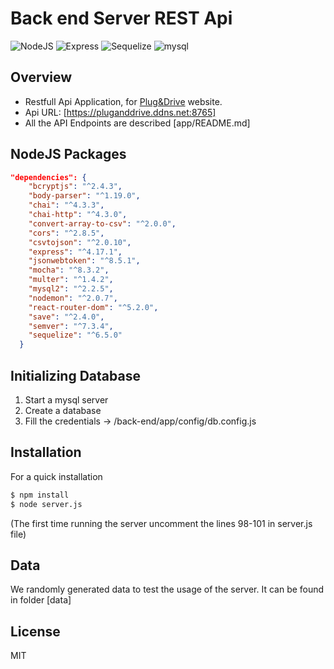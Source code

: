 # Back end Server REST Api


![NodeJS](https://img.shields.io/badge/nodeJS-v7.3+-blue.svg)
![Express](https://img.shields.io/badge/express-v4.17.1+-red.svg)
![Sequelize](https://img.shields.io/badge/sequelize-v6.5+-green.svg)
![mysql](https://img.shields.io/badge/mysql-v2.2.5+-blue.svg)
## Overview

- Restfull Api Application, for [Plug&Drive] website. 
- Api URL: [https://pluganddrive.ddns.net:8765]
- All the API Endpoints are described [app/README.md]

## NodeJS Packages
```json
"dependencies": {
    "bcryptjs": "^2.4.3",
    "body-parser": "^1.19.0",
    "chai": "^4.3.3",
    "chai-http": "^4.3.0",
    "convert-array-to-csv": "^2.0.0",
    "cors": "^2.8.5",
    "csvtojson": "^2.0.10",
    "express": "^4.17.1",
    "jsonwebtoken": "^8.5.1",
    "mocha": "^8.3.2",
    "multer": "^1.4.2",
    "mysql2": "^2.2.5",
    "nodemon": "^2.0.7",
    "react-router-dom": "^5.2.0",
    "save": "^2.4.0",
    "semver": "^7.3.4",
    "sequelize": "^6.5.0"
  }
```

## Initializing Database
   1. Start a mysql server
   2. Create a database
   3. Fill the credentials -> /back-end/app/config/db.config.js

## Installation
For a quick installation 

```bash
$ npm install
$ node server.js
```
(The first time running the server uncomment the lines 98-101 in server.js file)

## Data
We randomly generated data to test the usage of the server. 
It can be found in folder [data]

## License

MIT



   [Plug&Drive]: https://pluganddrive.ddns.net